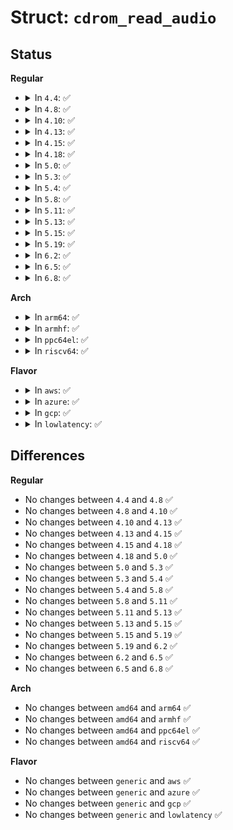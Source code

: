 # Struct: <code>cdrom_read_audio</code>

## Status
<b>Regular</b>
<ul>
<li>
<details>
<summary>In <code>4.4</code>: ✅</summary>

```c
struct cdrom_read_audio {
    union cdrom_addr addr;
    __u8 addr_format;
    int nframes;
    __u8 *buf;
};
```
</details>
</li>
<li>
<details>
<summary>In <code>4.8</code>: ✅</summary>

```c
struct cdrom_read_audio {
    union cdrom_addr addr;
    __u8 addr_format;
    int nframes;
    __u8 *buf;
};
```
</details>
</li>
<li>
<details>
<summary>In <code>4.10</code>: ✅</summary>

```c
struct cdrom_read_audio {
    union cdrom_addr addr;
    __u8 addr_format;
    int nframes;
    __u8 *buf;
};
```
</details>
</li>
<li>
<details>
<summary>In <code>4.13</code>: ✅</summary>

```c
struct cdrom_read_audio {
    union cdrom_addr addr;
    __u8 addr_format;
    int nframes;
    __u8 *buf;
};
```
</details>
</li>
<li>
<details>
<summary>In <code>4.15</code>: ✅</summary>

```c
struct cdrom_read_audio {
    union cdrom_addr addr;
    __u8 addr_format;
    int nframes;
    __u8 *buf;
};
```
</details>
</li>
<li>
<details>
<summary>In <code>4.18</code>: ✅</summary>

```c
struct cdrom_read_audio {
    union cdrom_addr addr;
    __u8 addr_format;
    int nframes;
    __u8 *buf;
};
```
</details>
</li>
<li>
<details>
<summary>In <code>5.0</code>: ✅</summary>

```c
struct cdrom_read_audio {
    union cdrom_addr addr;
    __u8 addr_format;
    int nframes;
    __u8 *buf;
};
```
</details>
</li>
<li>
<details>
<summary>In <code>5.3</code>: ✅</summary>

```c
struct cdrom_read_audio {
    union cdrom_addr addr;
    __u8 addr_format;
    int nframes;
    __u8 *buf;
};
```
</details>
</li>
<li>
<details>
<summary>In <code>5.4</code>: ✅</summary>

```c
struct cdrom_read_audio {
    union cdrom_addr addr;
    __u8 addr_format;
    int nframes;
    __u8 *buf;
};
```
</details>
</li>
<li>
<details>
<summary>In <code>5.8</code>: ✅</summary>

```c
struct cdrom_read_audio {
    union cdrom_addr addr;
    __u8 addr_format;
    int nframes;
    __u8 *buf;
};
```
</details>
</li>
<li>
<details>
<summary>In <code>5.11</code>: ✅</summary>

```c
struct cdrom_read_audio {
    union cdrom_addr addr;
    __u8 addr_format;
    int nframes;
    __u8 *buf;
};
```
</details>
</li>
<li>
<details>
<summary>In <code>5.13</code>: ✅</summary>

```c
struct cdrom_read_audio {
    union cdrom_addr addr;
    __u8 addr_format;
    int nframes;
    __u8 *buf;
};
```
</details>
</li>
<li>
<details>
<summary>In <code>5.15</code>: ✅</summary>

```c
struct cdrom_read_audio {
    union cdrom_addr addr;
    __u8 addr_format;
    int nframes;
    __u8 *buf;
};
```
</details>
</li>
<li>
<details>
<summary>In <code>5.19</code>: ✅</summary>

```c
struct cdrom_read_audio {
    union cdrom_addr addr;
    __u8 addr_format;
    int nframes;
    __u8 *buf;
};
```
</details>
</li>
<li>
<details>
<summary>In <code>6.2</code>: ✅</summary>

```c
struct cdrom_read_audio {
    union cdrom_addr addr;
    __u8 addr_format;
    int nframes;
    __u8 *buf;
};
```
</details>
</li>
<li>
<details>
<summary>In <code>6.5</code>: ✅</summary>

```c
struct cdrom_read_audio {
    union cdrom_addr addr;
    __u8 addr_format;
    int nframes;
    __u8 *buf;
};
```
</details>
</li>
<li>
<details>
<summary>In <code>6.8</code>: ✅</summary>

```c
struct cdrom_read_audio {
    union cdrom_addr addr;
    __u8 addr_format;
    int nframes;
    __u8 *buf;
};
```
</details>
</li>
</ul>
<b>Arch</b>
<ul>
<li>
<details>
<summary>In <code>arm64</code>: ✅</summary>

```c
struct cdrom_read_audio {
    union cdrom_addr addr;
    __u8 addr_format;
    int nframes;
    __u8 *buf;
};
```
</details>
</li>
<li>
<details>
<summary>In <code>armhf</code>: ✅</summary>

```c
struct cdrom_read_audio {
    union cdrom_addr addr;
    __u8 addr_format;
    int nframes;
    __u8 *buf;
};
```
</details>
</li>
<li>
<details>
<summary>In <code>ppc64el</code>: ✅</summary>

```c
struct cdrom_read_audio {
    union cdrom_addr addr;
    __u8 addr_format;
    int nframes;
    __u8 *buf;
};
```
</details>
</li>
<li>
<details>
<summary>In <code>riscv64</code>: ✅</summary>

```c
struct cdrom_read_audio {
    union cdrom_addr addr;
    __u8 addr_format;
    int nframes;
    __u8 *buf;
};
```
</details>
</li>
</ul>
<b>Flavor</b>
<ul>
<li>
<details>
<summary>In <code>aws</code>: ✅</summary>

```c
struct cdrom_read_audio {
    union cdrom_addr addr;
    __u8 addr_format;
    int nframes;
    __u8 *buf;
};
```
</details>
</li>
<li>
<details>
<summary>In <code>azure</code>: ✅</summary>

```c
struct cdrom_read_audio {
    union cdrom_addr addr;
    __u8 addr_format;
    int nframes;
    __u8 *buf;
};
```
</details>
</li>
<li>
<details>
<summary>In <code>gcp</code>: ✅</summary>

```c
struct cdrom_read_audio {
    union cdrom_addr addr;
    __u8 addr_format;
    int nframes;
    __u8 *buf;
};
```
</details>
</li>
<li>
<details>
<summary>In <code>lowlatency</code>: ✅</summary>

```c
struct cdrom_read_audio {
    union cdrom_addr addr;
    __u8 addr_format;
    int nframes;
    __u8 *buf;
};
```
</details>
</li>
</ul>

## Differences
<b>Regular</b>
<ul>
<li>
No changes between <code>4.4</code> and <code>4.8</code> ✅
</li>
<li>
No changes between <code>4.8</code> and <code>4.10</code> ✅
</li>
<li>
No changes between <code>4.10</code> and <code>4.13</code> ✅
</li>
<li>
No changes between <code>4.13</code> and <code>4.15</code> ✅
</li>
<li>
No changes between <code>4.15</code> and <code>4.18</code> ✅
</li>
<li>
No changes between <code>4.18</code> and <code>5.0</code> ✅
</li>
<li>
No changes between <code>5.0</code> and <code>5.3</code> ✅
</li>
<li>
No changes between <code>5.3</code> and <code>5.4</code> ✅
</li>
<li>
No changes between <code>5.4</code> and <code>5.8</code> ✅
</li>
<li>
No changes between <code>5.8</code> and <code>5.11</code> ✅
</li>
<li>
No changes between <code>5.11</code> and <code>5.13</code> ✅
</li>
<li>
No changes between <code>5.13</code> and <code>5.15</code> ✅
</li>
<li>
No changes between <code>5.15</code> and <code>5.19</code> ✅
</li>
<li>
No changes between <code>5.19</code> and <code>6.2</code> ✅
</li>
<li>
No changes between <code>6.2</code> and <code>6.5</code> ✅
</li>
<li>
No changes between <code>6.5</code> and <code>6.8</code> ✅
</li>
</ul>
<b>Arch</b>
<ul>
<li>
No changes between <code>amd64</code> and <code>arm64</code> ✅
</li>
<li>
No changes between <code>amd64</code> and <code>armhf</code> ✅
</li>
<li>
No changes between <code>amd64</code> and <code>ppc64el</code> ✅
</li>
<li>
No changes between <code>amd64</code> and <code>riscv64</code> ✅
</li>
</ul>
<b>Flavor</b>
<ul>
<li>
No changes between <code>generic</code> and <code>aws</code> ✅
</li>
<li>
No changes between <code>generic</code> and <code>azure</code> ✅
</li>
<li>
No changes between <code>generic</code> and <code>gcp</code> ✅
</li>
<li>
No changes between <code>generic</code> and <code>lowlatency</code> ✅
</li>
</ul>
